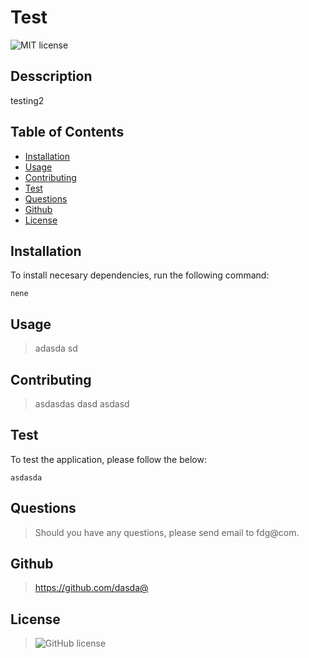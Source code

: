 # Test
![MIT license](https://img.shields.io/badge/license-APACHE2.0-blue.svg)  






## Desscription
testing2

## Table of Contents
  
  * [Installation](#installation)
  * [Usage](#usage)
  * [Contributing](#contributing)
  * [Test](#test)
  * [Questions](#questions)
  * [Github](#github)
  * [License](#license)
  
  ## Installation
  To install necesary dependencies, run the following command:
  
  ```
  nene
  ```
  
  ## Usage
  > adasda sd
  
  ## Contributing
  > asdasdas dasd asdasd
  
  ## Test 
  To test the application, please follow the below:
  ```
  asdasda
  ```
  ## Questions
  > Should you have any questions, please send email to fdg@com. 
  
  ## Github
  > https://github.com/dasda@
  
  
  ## License 
  > ![GitHub license](https://img.shields.io/badge/license-APACHE2.0-blue.svg)
